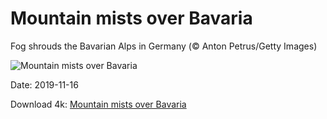 # Mountain mists over Bavaria

Fog shrouds the Bavarian Alps in Germany (© Anton Petrus/Getty Images)

![Mountain mists over Bavaria](https://bing.com/th?id=OHR.Nebelmond_EN-US7317115137_UHD.jpg&rf=LaDigue_UHD.jpg&pid=hp&w=1024&h=576)

Date: 2019-11-16

Download 4k: [Mountain mists over Bavaria](https://bing.com/th?id=OHR.Nebelmond_EN-US7317115137_UHD.jpg&rf=LaDigue_UHD.jpg&pid=hp&w=3840&h=2160)

